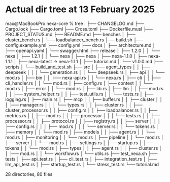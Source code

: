 # Actual dir tree at 13 February 2025

max@MacBookPro nexa-core % tree
.
├── CHANGELOG.md
├── Cargo.lock
├── Cargo.toml
├── Cross.toml
├── Dockerfile.musl
├── PROJECT_STATUS.md
├── README.md
├── benches
│   ├── cluster_bench.rs
│   └── loadbalancer_bench.rs
├── build.sh
├── config.example.yml
├── config.yml
├── docs
│   ├── architecture.md
│   ├── openapi.yaml
│   └── swagger.html
├── release
│   ├── 1.2.0
│   │   └── nexa
│   ├── 1.2.1
│   │   └── nexa
│   ├── nexa
│   ├── nexa-1.1.0
│   ├── nexa-1.1.1
│   ├── nexa-latest -> nexa-1.1.1
│   ├── tutorial.md
│   └── v1.0.0.md
├── scripts
│   └── build_and_test.sh
├── src
│   ├── agent_types
│   │   ├── deepseek
│   │   │   └── generation.rs
│   │   └── deepseek.rs
│   ├── api
│   │   └── mod.rs
│   ├── bin
│   │   ├── nexa-api.rs
│   │   └── nexa.rs
│   ├── cli
│   │   ├── cli_handler.rs
│   │   └── mod.rs
│   ├── config.rs
│   ├── context
│   │   └── mod.rs
│   ├── error
│   │   └── mod.rs
│   ├── lib.rs
│   ├── llm
│   │   ├── mod.rs
│   │   ├── system_helper.rs
│   │   ├── test_utils.rs
│   │   └── tests.rs
│   ├── logging.rs
│   ├── main.rs
│   ├── mcp
│   │   ├── buffer.rs
│   │   ├── cluster
│   │   │   ├── manager.rs
│   │   │   └── types.rs
│   │   ├── cluster.rs
│   │   ├── cluster_processor.rs
│   │   ├── config.rs
│   │   ├── loadbalancer.rs
│   │   ├── metrics.rs
│   │   ├── mod.rs
│   │   ├── processor
│   │   │   └── tests.rs
│   │   ├── processor.rs
│   │   ├── protocol.rs
│   │   ├── registry.rs
│   │   ├── server
│   │   │   ├── config.rs
│   │   │   ├── mod.rs
│   │   │   └── server.rs
│   │   └── tokens.rs
│   ├── memory
│   │   └── mod.rs
│   ├── models
│   │   ├── agent.rs
│   │   └── mod.rs
│   ├── monitoring
│   │   └── mod.rs
│   ├── pipeline
│   │   └── mod.rs
│   ├── server
│   │   └── mod.rs
│   ├── settings.rs
│   ├── startup.rs
│   ├── tokens
│   │   └── mod.rs
│   ├── types
│   │   ├── agent.rs
│   │   ├── cluster.rs
│   │   ├── mod.rs
│   │   └── workflow.rs
│   └── utils.rs
├── test_nexa.sh
├── tests
│   ├── api_test.rs
│   ├── cli_test.rs
│   ├── integration_test.rs
│   ├── llm_api_test.rs
│   ├── startup_test.rs
│   └── stress_test.rs
└── tutorial.md

28 directories, 80 files
